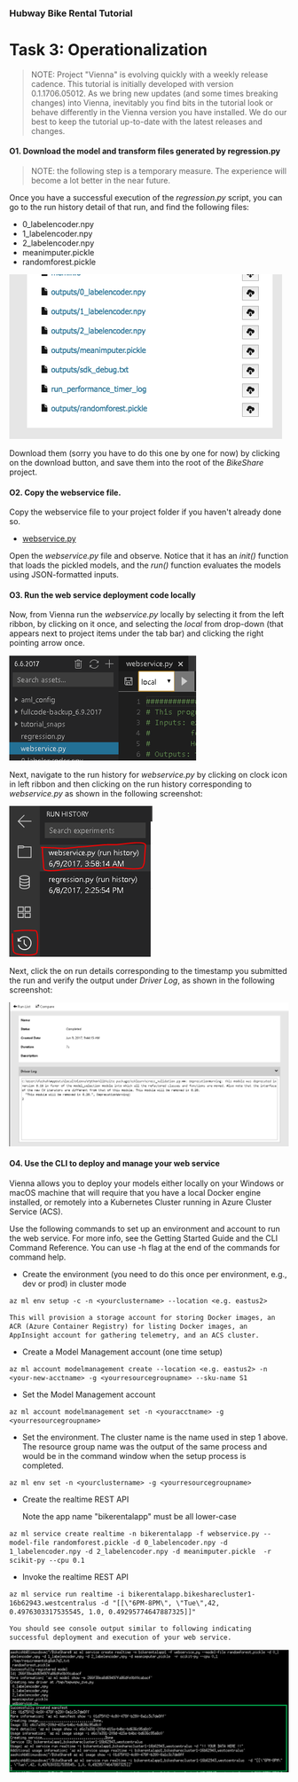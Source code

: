 ### Hubway Bike Rental Tutorial
# Task 3: Operationalization

>NOTE: Project "Vienna" is evolving quickly with a weekly release cadence. This tutorial is initially developed with version 0.1.1706.05012. As we bring new updates (and some times breaking changes) into Vienna, inevitably you find bits in the tutorial look or behave differently in the Vienna version you have installed. We do our best to keep the tutorial up-to-date with the latest releases and changes.

#### O1. Download the model and transform files generated by regression.py

>NOTE: the following step is a temporary measure. The experience will become a lot better in the near future.

Once you have a successful execution of the _regression.py_ script, you can go to the run history detail of that run, and find the following files:
- 0_labelencoder.npy
- 1_labelencoder.npy
- 2_labelencoder.npy
- meanimputer.pickle
- randomforest.pickle

![download models](media/bikerental-tutorial/download_models.png)

Download them (sorry you have to do this one by one for now) by clicking on the download button, and save them into the root of the _BikeShare_ project.

#### O2. Copy the webservice file.

Copy the webservice file to your project folder if you haven't already done so.

* [webservice.py](https://github.com/hning86/ViennaSample-BikeShare/blob/master/webservice.py)

Open the _webservice.py_ file and observe. Notice that it has an _init()_ function that loads the pickled models, and the _run()_ function evaluates the models using JSON-formatted inputs.

#### O3. Run the web service deployment code locally

Now, from Vienna run the _webservice.py_ locally by selecting it from the left ribbon, by clicking on it once, and selecting the *local* from drop-down (that appears next to project items under the tab bar) and clicking the right pointing arrow once.

![](media/bikerental-tutorial/webservicelocalrun.png)

Next, navigate to the run history for _webservice.py_ by clicking on clock icon in left ribbon and then clicking on the run history corresponding to _webservice.py_ as shown in the following screenshot: 

![](media/bikerental-tutorial/webservicelocalrunhistory.png)

Next, click the on run details corresponding to the timestamp you submitted the run and verify the output under _Driver Log_, as shown in the following screenshot: 

![](media/bikerental-tutorial/webservicelocalrundetails.png)

#### O4. Use the CLI to deploy and manage your web service
Vienna allows you to deploy your models either locally on your Windows or macOS machine that will require that you have a local Docker engine installed, or remotely into a Kubernetes Cluster running in Azure Cluster Service (ACS).

Use the following commands to set up an environment and account to run the web service. For more info, see the Getting Started Guide and the CLI Command Reference. You can use -h flag at the end of the commands for command help.

- Create the environment (you need to do this once per environment, e.g.,  dev or prod) in cluster mode  
```
az ml env setup -c -n <yourclustername> --location <e.g. eastus2>
```

    This will provision a storage account for storing Docker images, an ACR (Azure Container Registry) for listing Docker images, an AppInsight account for gathering telemetry, and an ACS cluster.

- Create a Model Management account (one time setup)  
```
az ml account modelmanagement create --location <e.g. eastus2> -n <your-new-acctname> -g <yourresourcegroupname> --sku-name S1
```

- Set the Model Management account  
```
az ml account modelmanagement set -n <youracctname> -g <yourresourcegroupname>
```

- Set the environment. The cluster name is the name used in step 1 above. The resource group name was the output of the same process and would be in the command window when the setup process is completed.
```
az ml env set -n <yourclustername> -g <yourresourcegroupname>
```

- Create the realtime REST API
  
    Note the app name "bikerentalapp" must be all lower-case
    
```
az ml service create realtime -n bikerentalapp -f webservice.py --model-file randomforest.pickle -d 0_labelencoder.npy -d 1_labelencoder.npy -d 2_labelencoder.npy -d meanimputer.pickle  -r scikit-py --cpu 0.1   
```

- Invoke the realtime REST API
```
az ml service run realtime -i bikerentalapp.bikesharecluster1-16b62943.westcentralus -d "[[\"6PM-8PM\", \"Tue\",42, 0.4976303317535545, 1.0, 0.49295774647887325]]"
```

    You should see console output similar to following indicating successful deployment and execution of your web service.
    
![download models](media/bikerental-tutorial/deploynrun.png)        